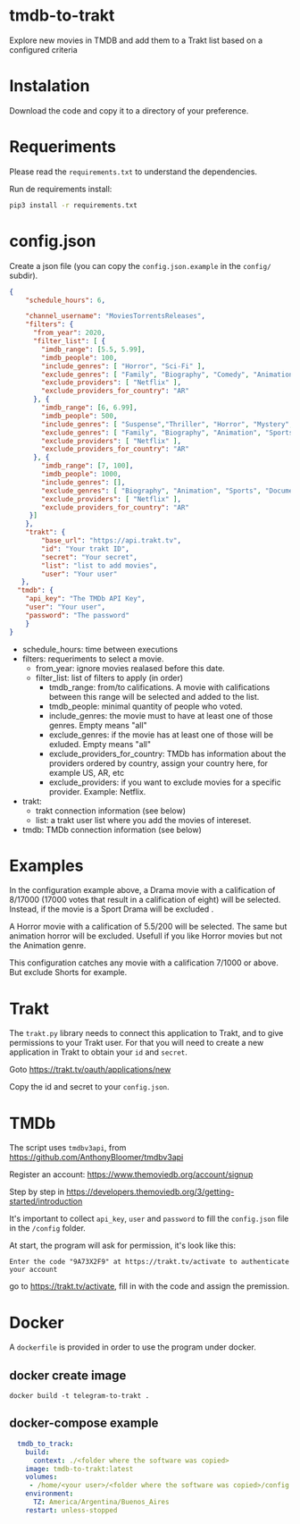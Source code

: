 # tmdb-to-trakt
Explore new movies in TMDB and add them to a Trakt list based on a configured criteria

# Instalation

Download the code and copy it to a directory of your preference. 

# Requeriments

Please read the `requirements.txt` to understand the dependencies.

Run de requirements install:

```bash
pip3 install -r requirements.txt
```

# config.json

Create a json file (you can copy the `config.json.example` in the `config/` subdir).

```json
{
    "schedule_hours": 6,

    "channel_username": "MoviesTorrentsReleases",
    "filters": {
      "from_year": 2020,
      "filter_list": [ {
        "imdb_range": [5.5, 5.99],
        "imdb_people": 100,
        "include_genres": [ "Horror", "Sci-Fi" ],
        "exclude_genres": [ "Family", "Biography", "Comedy", "Animation", "Sports", "Documentary", "Biography", "Short" ],
        "exclude_providers": [ "Netflix" ],
        "exclude_providers_for_country": "AR"
      }, {
        "imdb_range": [6, 6.99],
        "imdb_people": 500,
        "include_genres": [ "Suspense","Thriller", "Horror", "Mystery", "Action", "Adventure", "Crime", "Sci-Fi" ],
        "exclude_genres": [ "Family", "Biography", "Animation", "Sports", "Documentary", "Short" ],
        "exclude_providers": [ "Netflix" ],
        "exclude_providers_for_country": "AR"
      }, {
        "imdb_range": [7, 100],
        "imdb_people": 1000,
        "include_genres": [],
        "exclude_genres": [ "Biography", "Animation", "Sports", "Documentary", "Short" ],
        "exclude_providers": [ "Netflix" ],
        "exclude_providers_for_country": "AR"
     }]
    },
    "trakt": {
        "base_url": "https://api.trakt.tv",
        "id": "Your trakt ID",
        "secret": "Your secret",
        "list": "list to add movies",
        "user": "Your user"
   },
  "tmdb": {
    "api_key": "The TMDb API Key",
    "user": "Your user",
    "password": "The password"
    }
}
```
* schedule_hours: time between executions
* filters: requeriments to select a movie.
    * from_year: ignore movies realased before this date.
    * filter_list: list of filters to apply (in order)
        * tmdb_range: from/to califications. A movie with califications between this range will be selected and added to the list.
        * tmdb_people: minimal quantity of people who voted.
        * include_genres: the movie must to have at least one of those genres. Empty means "all"
        * exclude_genres: if the movie has at least one of those will be exluded. Empty means "all"
        * exclude_providers_for_country: TMDb has information about the providers ordered by country, assign your country here, for example US, AR, etc
        * exclude_providers: if you want to exclude movies for a specific provider. Example: Netflix.
* trakt: 
    * trakt connection information (see below)
    * list: a trakt user list where you add the movies of intereset.
* tmdb: TMDb connection information (see below)

# Examples

In the configuration example above, a Drama movie with a calification of 8/17000 (17000 votes that result in a calification of eight) will be selected. Instead, if the movie is a Sport Drama will be excluded .

A Horror movie with a calification of 5.5/200 will be selected. The same but animation horror will be excluded. Usefull if you like Horror movies but not the Animation genre.

This configuration catches any movie with a calification 7/1000 or above. But exclude Shorts for example.

# Trakt

The `trakt.py` library needs to connect this application to Trakt, and to give permissions to your Trakt user. For that you will need to create a new application in Trakt to obtain your `id` and `secret`.

Goto https://trakt.tv/oauth/applications/new

Copy the id and secret to your `config.json`.

# TMDb

The script uses `tmdbv3api`, from https://github.com/AnthonyBloomer/tmdbv3api

Register an account: https://www.themoviedb.org/account/signup

Step by step in https://developers.themoviedb.org/3/getting-started/introduction

It's important to collect `api_key`, `user` and `password` to fill the `config.json` file in the `/config` folder.

At start, the program will ask for permission, it's look like this:

```
Enter the code "9A73X2F9" at https://trakt.tv/activate to authenticate your account
```
go to https://trakt.tv/activate, fill in with the code and assign the premission.

# Docker

A `dockerfile` is provided in order to use the program under docker.

## docker create image

`docker build -t telegram-to-trakt .`

## docker-compose example

```yaml
  tmdb_to_track:
    build:
      context: ./<folder where the software was copied>
    image: tmdb-to-trakt:latest
    volumes:
     - /home/<your user>/<folder where the software was copied>/config:/usr/src/app/config
    environment:
      TZ: America/Argentina/Buenos_Aires
    restart: unless-stopped

```
